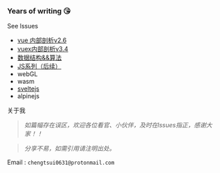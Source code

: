 ### Years of writing 😘

See lssues
- [vue 内部剖析v2.6](https://github.com/chengtsui/blog/issues/22)
- [vuex内部剖析v3.4](https://github.com/chengtsui/blog/issues/11)
- [数据结构&&算法](https://github.com/chengtsui/blog/issues/23)
- [JS系列（后续）](https://github.com/chengtsui/blog/issues/18)
- webGL
- wasm
- [sveltejs](https://github.com/chengtsui/blog/issues/21)
-  alpinejs

关于我

> *如篇幅存在误区，欢迎各位看官、小伙伴，及时在lssues指正，感谢大家！！*

> *分享不易，如需引用请注明出处。*

Email :  `chengtsui0631@protonmail.com`










